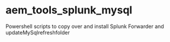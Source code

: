 # aem_tools_splunk_mysql
Powershell scripts to copy over and install Splunk Forwarder and updateMySqlrefreshfolder
